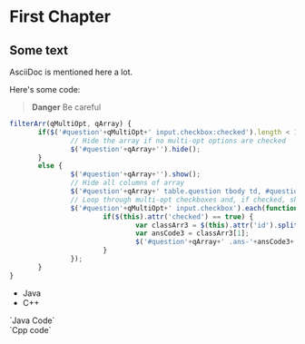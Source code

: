 # First Chapter

## Some text

AsciiDoc is mentioned here a lot.

Here's some code:

> **Danger** Be careful

```JavaScript
filterArr(qMultiOpt, qArray) {
       if($('#question'+qMultiOpt+' input.checkbox:checked').length < 1) {
               // Hide the array if no multi-opt options are checked
               $('#question'+qArray+'').hide();
       }
       else {
               $('#question'+qArray+'').show();
               // Hide all columns of array
               $('#question'+qArray+' table.question tbody td, #question'+qArray+' table.question thead th').show();
               // Loop through multi-opt checkboxes and, if checked, show corresponding column of array
               $('#question'+qMultiOpt+' input.checkbox').each(function(i){
                       if($(this).attr('checked') == true) {
                               var classArr3 = $(this).attr('id').split('X'+qMultiOpt);
                               var ansCode3 = classArr3[1];
                               $('#question'+qArray+' .ans-'+ansCode3+'').hide();
                       }
               });
       }
}
```

<div class="tabs">
    <ul class="tabs-nav">
        <li>
            <a data-toggle="tab">Java</a>
        </li>
        <li class="active">
            <a data-toggle="tab">C++</a>
        </li>
    </ul>
    <div class="tabs-content">
        <div class="tab-pane" id="java">`Java Code`</div>
        <div class="tab-pane active" id="cpp">`Cpp code`</div>
    </div>
</div>
